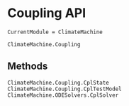 # Coupling API

```@meta
CurrentModule = ClimateMachine
```

```@docs
ClimateMachine.Coupling
```

## Methods

```@docs
ClimateMachine.Coupling.CplState
ClimateMachine.Coupling.CplTestModel
ClimateMachine.ODESolvers.CplSolver
```
